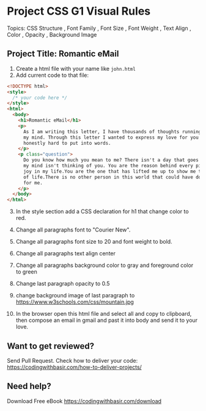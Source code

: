 # Project CSS G1 Visual Rules

Topics:
CSS Structure
, Font Family
, Font Size
, Font Weight
, Text Align
, Color
, Opacity
, Background Image

## Project Title: Romantic eMail

1. Create a html file with your name like `john.html`
2. Add current code to that file:

```html
<!DOCTYPE html>
<style>
  /* your code here */
</style>
<html>
  <body>
    <h1>Romantic eMail</h1>
    <p>
      As I am writing this letter, I have thousands of thoughts running through
      my mind. Through this letter I wanted to express my love for you that is
      honestly hard to put into words.
    </p>
    <p class="question">
      Do you know how much you mean to me? There isn't a day that goes by when
      my mind isn't thinking of you. You are the reason behind every piece of
      joy in my life.You are the one that has lifted me up to show me the beauty
      of life.There is no other person in this world that could have done that
      for me.
    </p>
  </body>
</html>
```

3. In the style section add a CSS declaration for h1 that change color to red.

4. Change all paragraphs font to "Courier New".

5. Change all paragraphs font size to 20 and font weight to bold.

6. Change all paragraphs text align center

7. Change all paragraphs background color to gray and foreground color to green

8. Change last paragraph opacity to 0.5

9. change background image of last paragraph to https://www.w3schools.com/css/mountain.jpg

10. In the browser open this html file and select all and copy to clipboard, then compose an email in gmail and past it into body and send it to your love.

## Want to get reviewed?

Send Pull Request. Check how to deliver your code: https://codingwithbasir.com/how-to-deliver-projects/

## Need help?

Download Free eBook https://codingwithbasir.com/download
